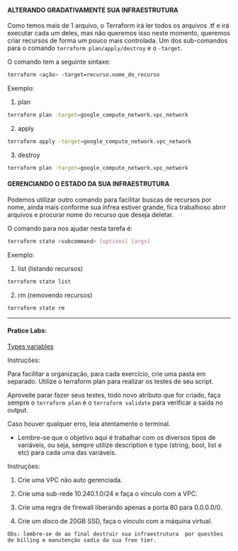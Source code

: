 #### ALTERANDO GRADATIVAMENTE SUA INFRAESTRUTURA

Como temos mais de 1 arquivo, o Terraform irá ler todos os arquivos .tf e irá executar cada um deles, mas não queremos isso neste momento, queremos criar recursos de forma um pouco mais controlada. 
Um dos sub-comandos para o comando `terraform plan/apply/destroy` e o `-target`. 

O comando tem a seguinte sintaxe:

```sh
terraform <ação> -target=recurso.nome_do_recurso
```

Exemplo:

1. plan
```sh
terraform plan -target=google_compute_network.vpc_network
```

2. apply
```sh
terraform apply -target=google_compute_network.vpc_network
```

3. destroy
```sh
terraform plan -target=google_compute_network.vpc_network
```

#### GERENCIANDO O ESTADO DA SUA INFRAESTRUTURA

Podemos utilizar outro comando para facilitar buscas de recursos por nome, ainda mais conforme sua infrea estiver grande, fica trabalhoso abrir arquivos e procurar nome do recurso que deseja deletar.

O comando para nos ajudar nesta tarefa é:

```sh
terraform state <subcommand> [options] [args]
```

Exemplo:

1. list (listando recursos)

```sh
terraform state list
```

2. rm (removendo recursos)

```sh
terraform state rm
```

---
#### Pratice Labs:

[Types variables](https://www.terraform.io/docs/language/expressions/types.html "Types variables")

Instruções:

Para facilitar a organização, para cada exercício, crie uma pasta em separado. Utilize o terraform plan para realizar os testes de seu script.

Aproveite parar fazer seus testes, todo novo atributo que for criado, faça sempre o `terraform plan` e o `terraform validate` para verificar a saída no output.

Caso houver qualquer erro, leia atentamente o terminal.

- Lembre-se que o objetivo aqui é trabalhar com os diversos tipos de variáveis, ou seja, sempre utilize description e type (string, bool, list e etc) para cada uma das variáveis.

Instruções:

1. Crie uma VPC não auto gerenciada. 

2. Crie uma sub-rede 10.240.1.0/24 e faça o vínculo com a VPC. 

3. Crie uma regra de firewall liberando apenas a porta 80 para 0.0.0.0/0. 

4. Crie um disco de 20GB SSD, faça o vínculo com a máquina virtual. 

`
Obs: lembre-se de ao final destruir sua infraestrutura  por questões de billing e manutenção sadia da sua free tier.
`